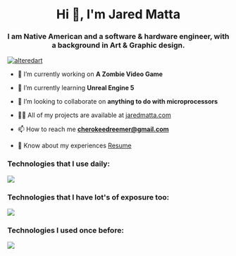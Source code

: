 <h1 align="center">Hi 👋, I'm Jared Matta</h1>
<h3 align="center">I am Native American and a software & hardware engineer, with a background in Art & Graphic design.</h3>

 <a href="https://github.com/ryo-ma/github-profile-trophy"><img src="https://github-profile-trophy.vercel.app/?username=alteredart" alt="alteredart" /></a> 
 
- 🔭 I’m currently working on **A Zombie Video Game**

- 🌱 I’m currently learning **Unreal Engine 5**

- 👯 I’m looking to collaborate on **anything to do with microprocessors**

- 👨‍💻 All of my projects are available at [jaredmatta.com](https://jaredmatta.com/)

- 📫 How to reach me **cherokeedreemer@gmail.com**

- 📄 Know about my experiences [Resume](https://drive.google.com/file/d/1QCzVV6FQO7BPlzdgDuGXq377HijsnjW3/view?usp=drive_link)


<h3 align="left">Technologies that I use daily:</h3>
 <p align="">
  <a href="https://skillicons.dev">
    <img src="https://skillicons.dev/icons?i=linux,bash,powershell,github,vscode,react,js,html,css,nodejs,php,wordpress,mysql,aws,cloudflare" />
  </a>
</p>

<h3 align="left">Technologies that I have lot's of exposure too:</h3>
<p align="">
  <a href="https://skillicons.dev">
    <img src="https://skillicons.dev/icons?i=arduino,ai,bootstrap,eclipse,firebase,git,instagram,jquery,linkedin,materialui,mongodb,ps,redux,regex,sass" />
  </a>
</p>

<h3 align="left">Technologies I used once before:</h3>
<p align="">
  <a href="https://skillicons.dev">
    <img src="https://skillicons.dev/icons?i=ae,androidstudio,angular,babel,c,cpp,cs,codepen,django,docker,gitlab,graphql,gulp,heroku,java,jenkins,jest,kubernetes,matlab,nginx,postgres,py,rails,raspberrypi,ts,unity,visualstudio,vue" />
  </a>
</p>

